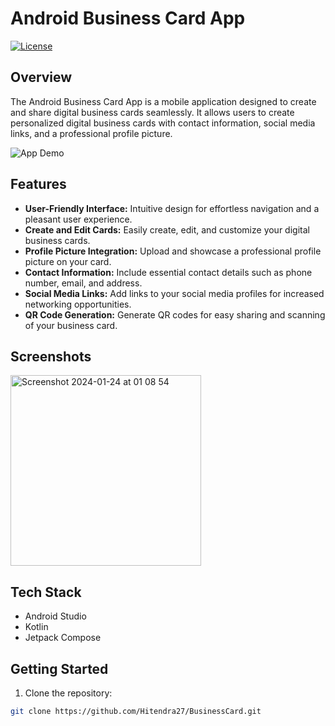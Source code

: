 # Android Business Card App

[![License](https://img.shields.io/badge/license-MIT-blue.svg)](https://opensource.org/licenses/MIT)

## Overview

The Android Business Card App is a mobile application designed to create and share digital business cards seamlessly. It allows users to create personalized digital business cards with contact information, social media links, and a professional profile picture.

![App Demo](./docs/app_demo.gif)

## Features

- **User-Friendly Interface:** Intuitive design for effortless navigation and a pleasant user experience.
- **Create and Edit Cards:** Easily create, edit, and customize your digital business cards.
- **Profile Picture Integration:** Upload and showcase a professional profile picture on your card.
- **Contact Information:** Include essential contact details such as phone number, email, and address.
- **Social Media Links:** Add links to your social media profiles for increased networking opportunities.
- **QR Code Generation:** Generate QR codes for easy sharing and scanning of your business card.

## Screenshots
<img width="305" alt="Screenshot 2024-01-24 at 01 08 54" src="https://github.com/Hitendra27/BusinessCard/assets/73651340/1f7e5d2c-8a06-4ab3-aa43-a8c584988325">

## Tech Stack

- Android Studio
- Kotlin
- Jetpack Compose

## Getting Started

1. Clone the repository:

```bash
git clone https://github.com/Hitendra27/BusinessCard.git
